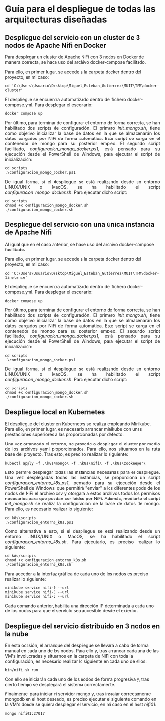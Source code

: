 # Guía para el despliegue de todas las arquitecturas diseñadas

## Despliegue del servicio con un cluster de 3 nodos de Apache Nifi en Docker

Para desplegar un cluster de Apache NiFi con 3 nodos en Docker de manera correcta, se hace uso del archivo docker-compose facilitado.

Para ello, en primer lugar, se accede a la carpeta docker dentro del proyecto, en mi caso:

```
cd 'C:\Users\Usuario\Desktop\Miguel_Esteban_Gutierrez\MUIT\TFM\docker-cluster'
```

El despliegue se encuentra automatizado dentro del fichero docker-compose.yml. Para desplegar el escenario:

```
docker compose up
```

<p align="justify">
Por último, para terminar de configurar el entorno de forma correcta, se han habilitado dos scripts de configuración. El primero <em>init_mongo.sh</em>, tiene como objetivo inicializar la base de datos en la que se almacenarán los datos cargados por NiFi de forma automática. Este script se carga en el contenedor de mongo para su posterior empleo. El segundo script facilitado, <em>configuracion_mongo_docker.ps1</em>, está pensado para su ejecución desde el PowerShell de Windows, para ejecutar el script de inicialización:
</p>

```
cd scripts
.\configuracion_mongo_docker.ps1
```

<p align="justify">
De igual forma, si el despliegue se está realizando desde un entorno LINUX/UNIX o MacOS, se ha habilitado el script <em>configuracion_mongo_docker.sh</em>. Para ejecutar dicho script:
</p>

```
cd scripts
chmod +x configuracion_mongo_docker.sh
./configuracion_mongo_docker.sh
```

## Despliegue del servicio con una única instancia de Apache Nifi

Al igual que en el caso anterior, se hace uso del archivo docker-compose facilitado.

Para ello, en primer lugar, se accede a la carpeta docker dentro del proyecto, en mi caso:

```
cd 'C:\Users\Usuario\Desktop\Miguel_Esteban_Gutierrez\MUIT\TFM\docker-1instance'
```

El despliegue se encuentra automatizado dentro del fichero docker-compose.yml. Para desplegar el escenario:

```
docker compose up
```

<p align="justify">
Por último, para terminar de configurar el entorno de forma correcta, se han habilitado dos scripts de configuración. El primero <em>init_mongo.sh</em>, tiene como objetivo inicializar la base de datos en la que se almacenarán los datos cargados por NiFi de forma automática. Este script se carga en el contenedor de mongo para su posterior empleo. El segundo script facilitado, <em>configuracion_mongo_docker.ps1</em>, está pensado para su ejecución desde el PowerShell de Windows, para ejecutar el script de inicialización:
</p>

```
cd scripts
.\configuracion_mongo_docker.ps1
```

<p align="justify">
De igual forma, si el despliegue se está realizando desde un entorno LINUX/UNIX o MacOS, se ha habilitado el script <em>configuracion_mongo_docker.sh</em>. Para ejecutar dicho script:
</p>

```
cd scripts
chmod +x configuracion_mongo_docker.sh
./configuracion_mongo_docker.sh
```

## Despliegue local en Kubernetes

El despliegue del cluster en Kubernetes se realiza empleando Minikube. Para ello, en primer lugar, es necesario arrancar minikube con unas prestaciones superiores a las proporcionadas por defecto.

<p align="justify">
Una vez arrancado el entorno, se procede a desplegar el cluster por medio de los archivos yaml proporcionados. Para ello, nos situamos en la ruta base del proyecto. Tras esto, es preciso realizar lo siguiente:
</p>

```
kubectl apply -f .\k8s\mongo\ -f .\k8s\nifi\ -f .\k8s\zookeeper\
```

<p align="justify">
Esto permite desplegar todas las instancias necesarias para el despliegue. Una vez desplegadas todas las instancias, se proporciona un script <em>configuracion_entorno_k8s.ps1</em>, pensado para su ejecución desde el PowerShell de Windows, que permitirá "enviar" a los diferentes pods de los nodos de NiFi el archivo csv y otorgará a estos archivos todos los permisos necesarios para que puedan ser leídos por NiFi. Además, mediante el script <em>init_mongo.sh</em> se realiza la configuración de la base de datos de mongo. Para ello, es necesario realizar lo siguiente: 
</p>

```
cd k8s\scripts
.\configuracion_entorno_k8s.ps1
```

<p align="justify">
Como alternativa a esto, si el despliegue se está realizando desde un entorno LINUX/UNIX o MacOS, se ha habilitado el script <em>configuracion_entorno_k8s.sh</em>. Para ejecutarlo, es preciso realizar lo siguiente:
</p>

```
cd k8s/scripts
chmod +x configuracion_entorno_k8s.sh
./configuracion_entorno_k8s.sh
```

Para acceder a la interfaz gráfica de cada uno de los nodos es preciso realizar lo siguiente:

```
minikube service nifi-0 --url
minikube service nifi-1 --url
minikube service nifi-2 --url
```

Cada comando anterior, habilita una dirección IP determinada a cada uno de los nodos para que el servicio sea accesible desde el exterior.


## Despliegue del servicio distribuido en 3 nodos en la nube

En esta ocasión, el arranque del despliegue se llevará a cabo de forma manual en cada uno de los nodos. Para ello y, tras arrancar cada una de las VM's involucradas y situarnos en la carpeta de NiFi con toda la configuración, es necesario realizar lo siguiente en cada uno de ellos:

```
bin/nifi.sh run
```
Con ello se iniciarán cada uno de los nodos de forma progresiva y, tras cierto tiempo se desplegará el sistema correctamente. 

Finalmente, para iniciar el servidor mongo y, tras instalar correctamente mongodb en el host deseado, es preciso ejecutar el siguiente comando en la VM's donde se quiera desplegar el servicio, en mi caso en el host <em>nifi01</em>:

```
mongo nifi01:27017
```

















